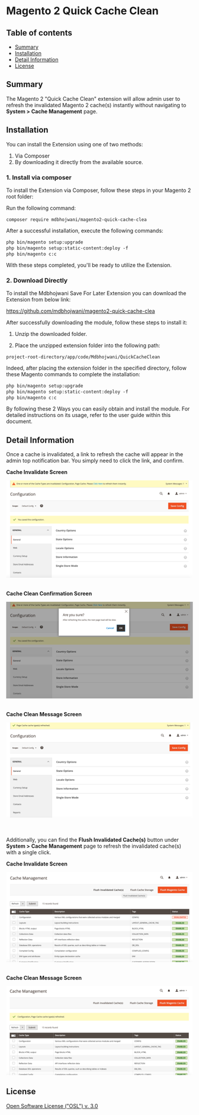 # Magento 2 Quick Cache Clean

## Table of contents

- [Summary](#summary)
- [Installation](#installation)
- [Detail Information](#detail-information)
- [License](#license)

## Summary

The Magento 2 "Quick Cache Clean" extension will allow admin user to refresh the invalidated Magento 2 cache(s) instantly without navigating to **System > Cache Management** page.

## Installation

You can install the Extension using one of two methods:
 1. Via Composer 
 2. By downloading it directly from the available source.
 
### 1. Install via composer

To install the Extension via Composer, follow these steps in your Magento 2 root folder:

Run the following command:
```shell
composer require mdbhojwani/magento2-quick-cache-clea
```
After a successful installation, execute the following commands:

```shell
php bin/magento setup:upgrade
php bin/magento setup:static-content:deploy -f
php bin/magento c:c
```

With these steps completed, you'll be ready to utilize the Extension.

### 2. Download Directly

To install the Mdbhojwani Save For Later Extension you can download the Extension from below link:

https://github.com/mdbhojwani/magento2-quick-cache-clea

After successfully downloading the module, follow these steps to install it:

1. Unzip the downloaded folder.

2. Place the unzipped extension folder into the following path:

```shell
project-root-directory/app/code/Mdbhojwani/QuickCacheClean
```

Indeed, after placing the extension folder in the specified directory, follow these Magento commands to complete the installation:
```shell
php bin/magento setup:upgrade
php bin/magento setup:static-content:deploy -f
php bin/magento c:c
```

By following these 2 Ways you can easily obtain and install the module. For detailed instructions on its usage, refer to the user guide within this document.


## Detail Information

Once a cache is invalidated, a link to refresh the cache will appear in the admin top notification bar. You simply need to click the link, and confirm.

**Cache Invalidate Screen**
<div>
    <img src="./media/1.png" alt="Admin Cache Invalidate Screen">
</div>
<br/>

**Cache Clean Confirmation Screen**
<div>
    <img src="./media/2.png" alt="Admin Cache Clean Confirmation Screen">
</div>
<br/>

**Cache Clean Message Screen**
<div>
    <img src="./media/3.png" alt="Admin Cache Clean Message Screen">
</div>
<br/><br/>

Additionally, you can find the **Flush Invalidated Cache(s)** button under **System > Cache Management** page to refresh the invalidated cache(s) with a single click.

**Cache Invalidate Screen**
<div>
    <img src="./media/4.png" alt="Admin Cache Invalidate Button Screen">
</div>
<br/>

**Cache Clean Message Screen**
<div>
    <img src="./media/5.png" alt="Admin Cache Clean Message Screen">
</div>


## License

[Open Software License ("OSL") v. 3.0](https://opensource.org/license/osl-3-0-php)

